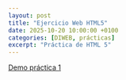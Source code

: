 ```yaml
---
layout: post
title: "Ejercicio Web HTML5"
date: 2025-10-20 10:00:00 +0100
categories: [DIWEB, prácticas]
excerpt: "Práctica de HTML 5"
---
```


[Demo práctica 1](/GitHub-Page-DIWEB/proyectos/Ejercicio-Web-HTML5/webCerveza.html)


